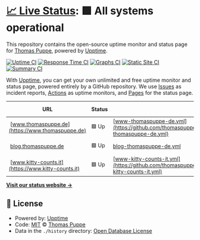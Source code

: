 # [📈 Live Status](https://thomaspuppe.github.io/upptime): <!--live status--> **🟩 All systems operational**

This repository contains the open-source uptime monitor and status page for [Thomas Puppe](https://www.thomaspuppe.de), powered by [Upptime](https://github.com/upptime/upptime).

[![Uptime CI](https://github.com/koj-co/upptime/workflows/Uptime%20CI/badge.svg)](https://github.com/koj-co/upptime/actions?query=workflow%3A%22Uptime+CI%22)
[![Response Time CI](https://github.com/koj-co/upptime/workflows/Response%20Time%20CI/badge.svg)](https://github.com/koj-co/upptime/actions?query=workflow%3A%22Response+Time+CI%22)
[![Graphs CI](https://github.com/koj-co/upptime/workflows/Graphs%20CI/badge.svg)](https://github.com/koj-co/upptime/actions?query=workflow%3A%22Graphs+CI%22)
[![Static Site CI](https://github.com/koj-co/upptime/workflows/Static%20Site%20CI/badge.svg)](https://github.com/koj-co/upptime/actions?query=workflow%3A%22Static+Site+CI%22)
[![Summary CI](https://github.com/koj-co/upptime/workflows/Summary%20CI/badge.svg)](https://github.com/koj-co/upptime/actions?query=workflow%3A%22Summary+CI%22)

With [Upptime](https://upptime.js.org), you can get your own unlimited and free uptime monitor and status page, powered entirely by a GitHub repository. We use [Issues](https://github.com/thomaspuppe/upptime/issues) as incident reports, [Actions](https://github.com/thomaspuppe/upptime/actions) as uptime monitors, and [Pages](https://thomaspuppe.github.io/upptime) for the status page.

<!--start: status pages-->
<!-- This summary is generated by Upptime (https://github.com/upptime/upptime) -->
<!-- Do not edit this manually, your changes will be overwritten -->
<!-- prettier-ignore -->
| URL | Status | History | Response Time | Uptime |
| --- | ------ | ------- | ------------- | ------ |
| <img alt="" src="https://favicons.githubusercontent.com/www.thomaspuppe.de" height="13"> [www.thomaspuppe.de](https://www.thomaspuppe.de) | 🟩 Up | [www-thomaspuppe-de.yml](https://github.com/thomaspuppe/upptime/commits/HEAD/history/www-thomaspuppe-de.yml) | <details><summary><img alt="Response time graph" src="./graphs/www-thomaspuppe-de/response-time-week.png" height="20"> 454ms</summary><br><a href="https://thomaspuppe.github.io/upptime/history/www-thomaspuppe-de"><img alt="Response time 462" src="https://img.shields.io/endpoint?url=https%3A%2F%2Fraw.githubusercontent.com%2Fthomaspuppe%2Fupptime%2FHEAD%2Fapi%2Fwww-thomaspuppe-de%2Fresponse-time.json"></a><br><a href="https://thomaspuppe.github.io/upptime/history/www-thomaspuppe-de"><img alt="24-hour response time 447" src="https://img.shields.io/endpoint?url=https%3A%2F%2Fraw.githubusercontent.com%2Fthomaspuppe%2Fupptime%2FHEAD%2Fapi%2Fwww-thomaspuppe-de%2Fresponse-time-day.json"></a><br><a href="https://thomaspuppe.github.io/upptime/history/www-thomaspuppe-de"><img alt="7-day response time 454" src="https://img.shields.io/endpoint?url=https%3A%2F%2Fraw.githubusercontent.com%2Fthomaspuppe%2Fupptime%2FHEAD%2Fapi%2Fwww-thomaspuppe-de%2Fresponse-time-week.json"></a><br><a href="https://thomaspuppe.github.io/upptime/history/www-thomaspuppe-de"><img alt="30-day response time 462" src="https://img.shields.io/endpoint?url=https%3A%2F%2Fraw.githubusercontent.com%2Fthomaspuppe%2Fupptime%2FHEAD%2Fapi%2Fwww-thomaspuppe-de%2Fresponse-time-month.json"></a><br><a href="https://thomaspuppe.github.io/upptime/history/www-thomaspuppe-de"><img alt="1-year response time 462" src="https://img.shields.io/endpoint?url=https%3A%2F%2Fraw.githubusercontent.com%2Fthomaspuppe%2Fupptime%2FHEAD%2Fapi%2Fwww-thomaspuppe-de%2Fresponse-time-year.json"></a></details> | <details><summary><a href="https://thomaspuppe.github.io/upptime/history/www-thomaspuppe-de">100.00%</a></summary><a href="https://thomaspuppe.github.io/upptime/history/www-thomaspuppe-de"><img alt="All-time uptime 99.99%" src="https://img.shields.io/endpoint?url=https%3A%2F%2Fraw.githubusercontent.com%2Fthomaspuppe%2Fupptime%2FHEAD%2Fapi%2Fwww-thomaspuppe-de%2Fuptime.json"></a><br><a href="https://thomaspuppe.github.io/upptime/history/www-thomaspuppe-de"><img alt="24-hour uptime 100.00%" src="https://img.shields.io/endpoint?url=https%3A%2F%2Fraw.githubusercontent.com%2Fthomaspuppe%2Fupptime%2FHEAD%2Fapi%2Fwww-thomaspuppe-de%2Fuptime-day.json"></a><br><a href="https://thomaspuppe.github.io/upptime/history/www-thomaspuppe-de"><img alt="7-day uptime 100.00%" src="https://img.shields.io/endpoint?url=https%3A%2F%2Fraw.githubusercontent.com%2Fthomaspuppe%2Fupptime%2FHEAD%2Fapi%2Fwww-thomaspuppe-de%2Fuptime-week.json"></a><br><a href="https://thomaspuppe.github.io/upptime/history/www-thomaspuppe-de"><img alt="30-day uptime 100.00%" src="https://img.shields.io/endpoint?url=https%3A%2F%2Fraw.githubusercontent.com%2Fthomaspuppe%2Fupptime%2FHEAD%2Fapi%2Fwww-thomaspuppe-de%2Fuptime-month.json"></a><br><a href="https://thomaspuppe.github.io/upptime/history/www-thomaspuppe-de"><img alt="1-year uptime 99.99%" src="https://img.shields.io/endpoint?url=https%3A%2F%2Fraw.githubusercontent.com%2Fthomaspuppe%2Fupptime%2FHEAD%2Fapi%2Fwww-thomaspuppe-de%2Fuptime-year.json"></a></details>
| <img alt="" src="https://favicons.githubusercontent.com/blog.thomaspuppe.de" height="13"> [blog.thomaspuppe.de](https://blog.thomaspuppe.de) | 🟩 Up | [blog-thomaspuppe-de.yml](https://github.com/thomaspuppe/upptime/commits/HEAD/history/blog-thomaspuppe-de.yml) | <details><summary><img alt="Response time graph" src="./graphs/blog-thomaspuppe-de/response-time-week.png" height="20"> 545ms</summary><br><a href="https://thomaspuppe.github.io/upptime/history/blog-thomaspuppe-de"><img alt="Response time 552" src="https://img.shields.io/endpoint?url=https%3A%2F%2Fraw.githubusercontent.com%2Fthomaspuppe%2Fupptime%2FHEAD%2Fapi%2Fblog-thomaspuppe-de%2Fresponse-time.json"></a><br><a href="https://thomaspuppe.github.io/upptime/history/blog-thomaspuppe-de"><img alt="24-hour response time 528" src="https://img.shields.io/endpoint?url=https%3A%2F%2Fraw.githubusercontent.com%2Fthomaspuppe%2Fupptime%2FHEAD%2Fapi%2Fblog-thomaspuppe-de%2Fresponse-time-day.json"></a><br><a href="https://thomaspuppe.github.io/upptime/history/blog-thomaspuppe-de"><img alt="7-day response time 545" src="https://img.shields.io/endpoint?url=https%3A%2F%2Fraw.githubusercontent.com%2Fthomaspuppe%2Fupptime%2FHEAD%2Fapi%2Fblog-thomaspuppe-de%2Fresponse-time-week.json"></a><br><a href="https://thomaspuppe.github.io/upptime/history/blog-thomaspuppe-de"><img alt="30-day response time 555" src="https://img.shields.io/endpoint?url=https%3A%2F%2Fraw.githubusercontent.com%2Fthomaspuppe%2Fupptime%2FHEAD%2Fapi%2Fblog-thomaspuppe-de%2Fresponse-time-month.json"></a><br><a href="https://thomaspuppe.github.io/upptime/history/blog-thomaspuppe-de"><img alt="1-year response time 552" src="https://img.shields.io/endpoint?url=https%3A%2F%2Fraw.githubusercontent.com%2Fthomaspuppe%2Fupptime%2FHEAD%2Fapi%2Fblog-thomaspuppe-de%2Fresponse-time-year.json"></a></details> | <details><summary><a href="https://thomaspuppe.github.io/upptime/history/blog-thomaspuppe-de">100.00%</a></summary><a href="https://thomaspuppe.github.io/upptime/history/blog-thomaspuppe-de"><img alt="All-time uptime 99.99%" src="https://img.shields.io/endpoint?url=https%3A%2F%2Fraw.githubusercontent.com%2Fthomaspuppe%2Fupptime%2FHEAD%2Fapi%2Fblog-thomaspuppe-de%2Fuptime.json"></a><br><a href="https://thomaspuppe.github.io/upptime/history/blog-thomaspuppe-de"><img alt="24-hour uptime 100.00%" src="https://img.shields.io/endpoint?url=https%3A%2F%2Fraw.githubusercontent.com%2Fthomaspuppe%2Fupptime%2FHEAD%2Fapi%2Fblog-thomaspuppe-de%2Fuptime-day.json"></a><br><a href="https://thomaspuppe.github.io/upptime/history/blog-thomaspuppe-de"><img alt="7-day uptime 100.00%" src="https://img.shields.io/endpoint?url=https%3A%2F%2Fraw.githubusercontent.com%2Fthomaspuppe%2Fupptime%2FHEAD%2Fapi%2Fblog-thomaspuppe-de%2Fuptime-week.json"></a><br><a href="https://thomaspuppe.github.io/upptime/history/blog-thomaspuppe-de"><img alt="30-day uptime 100.00%" src="https://img.shields.io/endpoint?url=https%3A%2F%2Fraw.githubusercontent.com%2Fthomaspuppe%2Fupptime%2FHEAD%2Fapi%2Fblog-thomaspuppe-de%2Fuptime-month.json"></a><br><a href="https://thomaspuppe.github.io/upptime/history/blog-thomaspuppe-de"><img alt="1-year uptime 99.99%" src="https://img.shields.io/endpoint?url=https%3A%2F%2Fraw.githubusercontent.com%2Fthomaspuppe%2Fupptime%2FHEAD%2Fapi%2Fblog-thomaspuppe-de%2Fuptime-year.json"></a></details>
| <img alt="" src="https://favicons.githubusercontent.com/www.kitty-counts.it" height="13"> [www.kitty-counts.it](https://www.kitty-counts.it) | 🟩 Up | [www-kitty-counts-it.yml](https://github.com/thomaspuppe/upptime/commits/HEAD/history/www-kitty-counts-it.yml) | <details><summary><img alt="Response time graph" src="./graphs/www-kitty-counts-it/response-time-week.png" height="20"> 674ms</summary><br><a href="https://thomaspuppe.github.io/upptime/history/www-kitty-counts-it"><img alt="Response time 629" src="https://img.shields.io/endpoint?url=https%3A%2F%2Fraw.githubusercontent.com%2Fthomaspuppe%2Fupptime%2FHEAD%2Fapi%2Fwww-kitty-counts-it%2Fresponse-time.json"></a><br><a href="https://thomaspuppe.github.io/upptime/history/www-kitty-counts-it"><img alt="24-hour response time 576" src="https://img.shields.io/endpoint?url=https%3A%2F%2Fraw.githubusercontent.com%2Fthomaspuppe%2Fupptime%2FHEAD%2Fapi%2Fwww-kitty-counts-it%2Fresponse-time-day.json"></a><br><a href="https://thomaspuppe.github.io/upptime/history/www-kitty-counts-it"><img alt="7-day response time 674" src="https://img.shields.io/endpoint?url=https%3A%2F%2Fraw.githubusercontent.com%2Fthomaspuppe%2Fupptime%2FHEAD%2Fapi%2Fwww-kitty-counts-it%2Fresponse-time-week.json"></a><br><a href="https://thomaspuppe.github.io/upptime/history/www-kitty-counts-it"><img alt="30-day response time 618" src="https://img.shields.io/endpoint?url=https%3A%2F%2Fraw.githubusercontent.com%2Fthomaspuppe%2Fupptime%2FHEAD%2Fapi%2Fwww-kitty-counts-it%2Fresponse-time-month.json"></a><br><a href="https://thomaspuppe.github.io/upptime/history/www-kitty-counts-it"><img alt="1-year response time 629" src="https://img.shields.io/endpoint?url=https%3A%2F%2Fraw.githubusercontent.com%2Fthomaspuppe%2Fupptime%2FHEAD%2Fapi%2Fwww-kitty-counts-it%2Fresponse-time-year.json"></a></details> | <details><summary><a href="https://thomaspuppe.github.io/upptime/history/www-kitty-counts-it">100.00%</a></summary><a href="https://thomaspuppe.github.io/upptime/history/www-kitty-counts-it"><img alt="All-time uptime 99.84%" src="https://img.shields.io/endpoint?url=https%3A%2F%2Fraw.githubusercontent.com%2Fthomaspuppe%2Fupptime%2FHEAD%2Fapi%2Fwww-kitty-counts-it%2Fuptime.json"></a><br><a href="https://thomaspuppe.github.io/upptime/history/www-kitty-counts-it"><img alt="24-hour uptime 100.00%" src="https://img.shields.io/endpoint?url=https%3A%2F%2Fraw.githubusercontent.com%2Fthomaspuppe%2Fupptime%2FHEAD%2Fapi%2Fwww-kitty-counts-it%2Fuptime-day.json"></a><br><a href="https://thomaspuppe.github.io/upptime/history/www-kitty-counts-it"><img alt="7-day uptime 100.00%" src="https://img.shields.io/endpoint?url=https%3A%2F%2Fraw.githubusercontent.com%2Fthomaspuppe%2Fupptime%2FHEAD%2Fapi%2Fwww-kitty-counts-it%2Fuptime-week.json"></a><br><a href="https://thomaspuppe.github.io/upptime/history/www-kitty-counts-it"><img alt="30-day uptime 100.00%" src="https://img.shields.io/endpoint?url=https%3A%2F%2Fraw.githubusercontent.com%2Fthomaspuppe%2Fupptime%2FHEAD%2Fapi%2Fwww-kitty-counts-it%2Fuptime-month.json"></a><br><a href="https://thomaspuppe.github.io/upptime/history/www-kitty-counts-it"><img alt="1-year uptime 99.84%" src="https://img.shields.io/endpoint?url=https%3A%2F%2Fraw.githubusercontent.com%2Fthomaspuppe%2Fupptime%2FHEAD%2Fapi%2Fwww-kitty-counts-it%2Fuptime-year.json"></a></details>

<!--end: status pages-->

[**Visit our status website →**](https://thomaspuppe.github.io/upptime)

## 📄 License

- Powered by: [Upptime](https://github.com/upptime/upptime)
- Code: [MIT](./LICENSE) © [Thomas Puppe](https://www.thomaspuppe.de)
- Data in the `./history` directory: [Open Database License](https://opendatacommons.org/licenses/odbl/1-0/)
